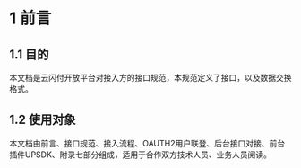 # 1 前言

## 1.1 目的

本文档是云闪付开放平台对接入方的接口规范，本规范定义了接口，以及数据交换格式。

## 1.2 使用对象

本文档由前言、接口规范、接入流程、OAUTH2用户联登、后台接口对接、前台插件UPSDK、附录七部分组成，适用于合作双方技术人员、业务人员阅读。